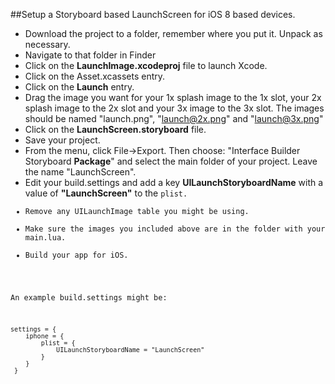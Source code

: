 ##Setup a Storyboard based LaunchScreen for iOS 8 based devices.
- Download the project to a folder, remember where you put it. Unpack as necessary.
- Navigate to that folder in Finder
- Click on the <strong>LaunchImage.xcodeproj</strong> file to launch Xcode.
- Click on the Asset.xcassets entry.
- Click on the <strong>Launch</strong> entry.
- Drag the image you want for your 1x splash image to the 1x slot, your 2x splash image to the 2x slot and your 3x image to the 3x slot. The images should be named "launch.png", "launch@2x.png" and "launch@3x.png"
- Click on the <strong>LaunchScreen.storyboard</strong> file.
- Save your project.
- From the menu, click File->Export. Then choose: "Interface Builder Storyboard <strong>Package</strong>" and select the main folder of your project. Leave the name "LaunchScreen".
- Edit your build.settings and add a key <strong>UILaunchStoryboardName</strong> with a value of <strong>"LaunchScreen"</strong> to the <code>plist</strong>.
- Remove any UILaunchImage table you might be using.
- Make sure the images you included above are in the folder with your main.lua.
- Build your app for iOS.

An example build.settings might be:

    settings = {
        iphone = {
    	    plist = {
                UILaunchStoryboardName = "LaunchScreen"
    	    }
    	}
     }
